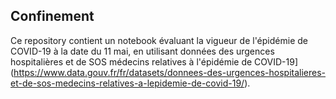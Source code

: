## Confinement

Ce repository contient un notebook évaluant la vigueur de l'épidémie de COVID-19 à la date du 11 mai, en utilisant données des urgences hospitalières et de SOS médecins relatives à l'épidémie de COVID-19](https://www.data.gouv.fr/fr/datasets/donnees-des-urgences-hospitalieres-et-de-sos-medecins-relatives-a-lepidemie-de-covid-19/).